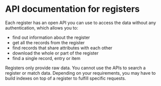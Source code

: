 # API documentation for registers

Each register has an open API you can use to access the data without any authentication, which allows you to:  

* find out information about the register
* get all the records from the register
* find records that share attributes with each other
* download the whole or part of the register
* find a single record, entry or item

Registers only provide raw data. You cannot use the APIs to search a register or match data. Depending on your requirements, you may have to build indexes on top of a register to fulfill specific requests.
